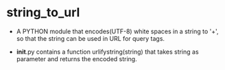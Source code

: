 # string_to_url

* A PYTHON module that encodes(UTF-8) white spaces in a string to '+', so that the string can be used in URL for query tags.

* __init__.py contains a function urlifystring(string) that takes string as parameter and returns the encoded string.

